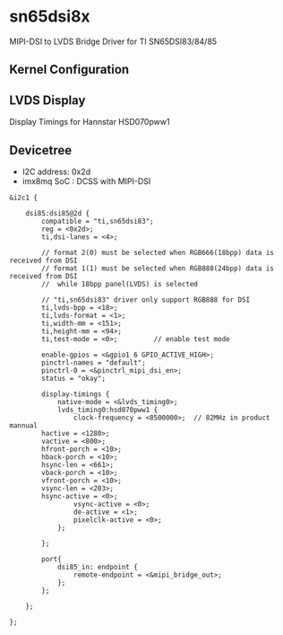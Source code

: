 # sn65dsi8x
MIPI-DSI to LVDS Bridge Driver for TI SN65DSI83/84/85


## Kernel Configuration


## LVDS Display
Display Timings for Hannstar HSD070pww1 


## Devicetree

- I2C address: 0x2d
- imx8mq SoC : DCSS with MIPI-DSI 

```
&i2c1 {
	
	dsi85:dsi85@2d {
		compatible = "ti,sn65dsi83";
		reg = <0x2d>;
		ti,dsi-lanes = <4>;

		// format 2(0) must be selected when RGB666(18bpp) data is received from DSI
		// format 1(1) must be selected when RGB888(24bpp) data is received from DSI 
		//	while 18bpp panel(LVDS) is selected 

		// "ti,sn65dsi83" driver only support RGB888 for DSI 
		ti,lvds-bpp = <18>;
		ti,lvds-format = <1>;		
		ti,width-mm = <151>;
		ti,height-mm = <94>;
		ti,test-mode = <0>;       	// enable test mode

		enable-gpios = <&gpio1 6 GPIO_ACTIVE_HIGH>;
		pinctrl-names = "default";
		pinctrl-0 = <&pinctrl_mipi_dsi_en>;
		status = "okay";
	
		display-timings {
			native-mode = <&lvds_timing0>;
			lvds_timing0:hsd070pww1 {	
				clock-frequency = <8500000>;  // 82MHz in product mannual
        hactive = <1280>;
        vactive = <800>;
        hfront-porch = <10>;
        hback-porch = <10>;
        hsync-len = <661>;
        vback-porch = <10>;
        vfront-porch = <10>;
        vsync-len = <203>;
        hsync-active = <0>;
				vsync-active = <0>;
				de-active = <1>;
				pixelclk-active = <0>;
			};

		};

		port{
			dsi85_in: endpoint {
				remote-endpoint = <&mipi_bridge_out>;
			};
		};

	};

};
```
